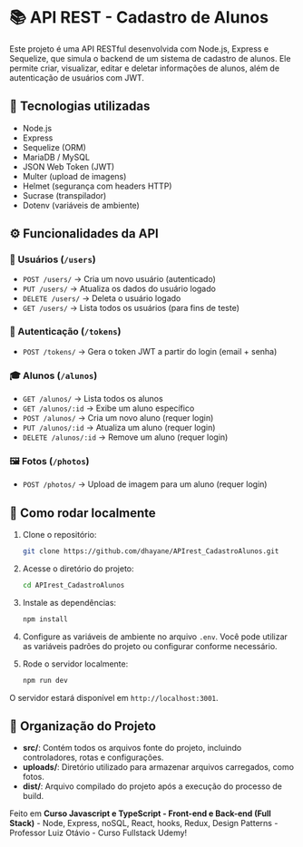 # 📚 API REST - Cadastro de Alunos

Este projeto é uma API RESTful desenvolvida com Node.js, Express e Sequelize, que simula o backend de um sistema de cadastro de alunos. Ele permite criar, visualizar, editar e deletar informações de alunos, além de autenticação de usuários com JWT.

## 🚀 Tecnologias utilizadas

- Node.js
- Express
- Sequelize (ORM)
- MariaDB / MySQL
- JSON Web Token (JWT)
- Multer (upload de imagens)
- Helmet (segurança com headers HTTP)
- Sucrase (transpilador)
- Dotenv (variáveis de ambiente)

## ⚙️ Funcionalidades da API

### 👤 Usuários (`/users`)
- `POST /users/` → Cria um novo usuário (autenticado)
- `PUT /users/` → Atualiza os dados do usuário logado
- `DELETE /users/` → Deleta o usuário logado
- `GET /users/` → Lista todos os usuários (para fins de teste)

### 🔐 Autenticação (`/tokens`)
- `POST /tokens/` → Gera o token JWT a partir do login (email + senha)

### 🎓 Alunos (`/alunos`)
- `GET /alunos/` → Lista todos os alunos
- `GET /alunos/:id` → Exibe um aluno específico
- `POST /alunos/` → Cria um novo aluno (requer login)
- `PUT /alunos/:id` → Atualiza um aluno (requer login)
- `DELETE /alunos/:id` → Remove um aluno (requer login)

### 🖼️ Fotos (`/photos`)
- `POST /photos/` → Upload de imagem para um aluno (requer login)

## 🚀 Como rodar localmente

1. Clone o repositório:
    ```bash
    git clone https://github.com/dhayane/APIrest_CadastroAlunos.git
    ```

2. Acesse o diretório do projeto:
    ```bash
    cd APIrest_CadastroAlunos
    ```

3. Instale as dependências:
    ```bash
    npm install
    ```

4. Configure as variáveis de ambiente no arquivo `.env`. Você pode utilizar as variáveis padrões do projeto ou configurar conforme necessário.

5. Rode o servidor localmente:
    ```bash
    npm run dev
    ```

O servidor estará disponível em `http://localhost:3001`.

## 📁 Organização do Projeto

- **src/**: Contém todos os arquivos fonte do projeto, incluindo controladores, rotas e configurações.
- **uploads/**: Diretório utilizado para armazenar arquivos carregados, como fotos.
- **dist/**: Arquivo compilado do projeto após a execução do processo de build.

Feito em **Curso Javascript e TypeScript - Front-end e Back-end (Full Stack)** - Node, Express, noSQL, React, hooks, Redux, Design Patterns - Professor Luiz Otávio - Curso Fullstack Udemy!

